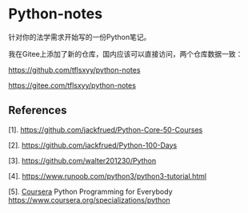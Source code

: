 # Python-notes

针对你的法学需求开始写的一份Python笔记。

我在Gitee上添加了新的仓库，国内应该可以直接访问，两个仓库数据一致：

https://github.com/tflsxyy/python-notes

https://gitee.com/tflsxyy/python-notes

## References

[1]. https://github.com/jackfrued/Python-Core-50-Courses

[2]. https://github.com/jackfrued/Python-100-Days

[3]. https://github.com/walter201230/Python

[4]. https://www.runoob.com/python3/python3-tutorial.html

[5]. [Coursera](https://www.coursera.org) Python Programming for Everybody https://www.coursera.org/specializations/python

